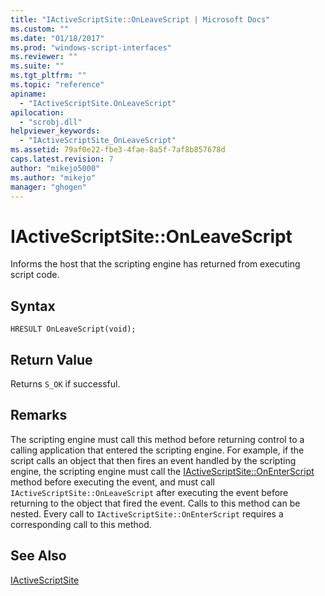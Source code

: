 ```yaml
---
title: "IActiveScriptSite::OnLeaveScript | Microsoft Docs"
ms.custom: ""
ms.date: "01/18/2017"
ms.prod: "windows-script-interfaces"
ms.reviewer: ""
ms.suite: ""
ms.tgt_pltfrm: ""
ms.topic: "reference"
apiname: 
  - "IActiveScriptSite.OnLeaveScript"
apilocation: 
  - "scrobj.dll"
helpviewer_keywords: 
  - "IActiveScriptSite_OnLeaveScript"
ms.assetid: 79af0e22-fbe3-4fae-8a5f-7af8b857678d
caps.latest.revision: 7
author: "mikejo5000"
ms.author: "mikejo"
manager: "ghogen"
---
```

# IActiveScriptSite::OnLeaveScript
Informs the host that the scripting engine has returned from executing script code.  
  
## Syntax  
  
```  
HRESULT OnLeaveScript(void);  
```  
  
## Return Value  
 Returns `S_OK` if successful.  
  
## Remarks  
 The scripting engine must call this method before returning control to a calling application that entered the scripting engine. For example, if the script calls an object that then fires an event handled by the scripting engine, the scripting engine must call the [IActiveScriptSite::OnEnterScript](../../winscript/reference/iactivescriptsite-onenterscript.md) method before executing the event, and must call `IActiveScriptSite::OnLeaveScript` after executing the event before returning to the object that fired the event. Calls to this method can be nested. Every call to `IActiveScriptSite::OnEnterScript` requires a corresponding call to this method.  
  
## See Also  
 [IActiveScriptSite](../../winscript/reference/iactivescriptsite.md)
